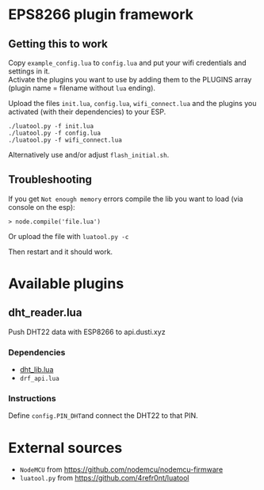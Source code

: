 # EPS8266 plugin framework

## Getting this to work

Copy `example_config.lua` to `config.lua` and put your wifi credentials and settings in it.  
Activate the plugins you want to use by adding them to the PLUGINS array (plugin name = filename without `lua` ending).

Upload the files `init.lua`, `config.lua`, `wifi_connect.lua` and the plugins you activated (with their dependencies)
to your ESP.

```
./luatool.py -f init.lua
./luatool.py -f config.lua
./luatool.py -f wifi_connect.lua
```

Alternatively use and/or adjust `flash_initial.sh`.

## Troubleshooting

If you get `Not enough memory` errors compile the lib you want to load (via console on the esp):

```
> node.compile('file.lua')
```

Or upload the file with `luatool.py -c`

Then restart and it should work.


# Available plugins

## dht_reader.lua

Push DHT22 data with ESP8266 to api.dusti.xyz

### Dependencies

* [dht_lib.lua](https://github.com/nodemcu/nodemcu-firmware/tree/master/lua_modules/dht_lib/dht_lib.lua)
* `drf_api.lua`

### Instructions

Define `config.PIN_DHT`and connect the DHT22 to that PIN.


# External sources

* `NodeMCU` from https://github.com/nodemcu/nodemcu-firmware
* `luatool.py` from https://github.com/4refr0nt/luatool
